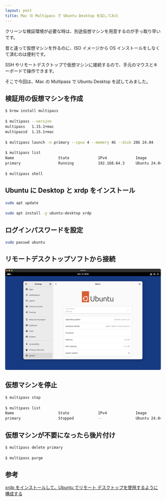 ```yaml
---
layout: post
title: Mac の Multipass で Ubuntu Desktop を試してみた
---
```


クリーンな検証環境が必要な時は、別途仮想マシンを用意するのが手っ取り早いです。

昔と違って仮想マシンを作るのに、ISO イメージから OS インストールをしなくて済むのは便利です。

SSH やリモートデスクトップで仮想マシンに接続するので、手元のマウスとキーボードで操作できます。

そこで今回は、Mac の Multipass で Ubuntu Desktop を試してみました。

## 検証用の仮想マシンを作成

```bash
$ brew install multipass

$ multipass --version
multipass   1.15.1+mac
multipassd  1.15.1+mac

$ multipass launch -n primary --cpus 4 --memory 4G --disk 20G 24.04

$ multipass list
Name                    State             IPv4             Image
primary                 Running           192.168.64.3     Ubuntu 24.04 LTS

$ multipass shell
```

## Ubuntu に Desktop と xrdp をインストール

```bash
sudo apt update

sudo apt install -y ubuntu-desktop xrdp
```

## ログインパスワードを設定

```bash
sudo passwd ubuntu
```

## リモートデスクトップソフトから接続

![2025-03-16-multipass-ubuntu-desktop-01.png](/assets/img/2025-03-16-multipass-ubuntu-desktop-01.png)

## 仮想マシンを停止

```bash
$ multipass stop

$ multipass list
Name                    State             IPv4             Image
primary                 Stopped           --               Ubuntu 24.04 LTS
```

## 仮想マシンが不要になったら後片付け

```bash
$ multipass delete primary

$ multipass purge
```

## 参考

[xrdp をインストールして、Ubuntu でリモート デスクトップを使用するように構成する
](https://learn.microsoft.com/ja-jp/azure/virtual-machines/linux/use-remote-desktop?tabs=azure-cli)
